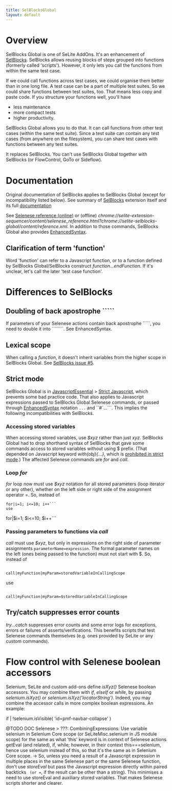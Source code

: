 ```yaml
---
title: SelBlocksGlobal
layout: default
---
```


# Overview #
SelBlocks Global is one of SeLite AddOns. It's an enhancement of
[SelBlocks](https://addons.mozilla.org/en-US/firefox/addon/selenium-ide-sel-blocks/versions/). SelBlocks allows reusing blocks of steps grouped into functions (formerly called 'scripts'). However, it only lets you call the functions from within the same test case.

If we could call functions across test cases, we could organise them better than in one long file. A test case can be a part of multiple test suites. So we could share functions between test suites, too. That means less copy and paste code. If you structure your functions well, you'll have
  * less maintenance
  * more compact tests
  * higher productivity.

SelBlocks Global allows you to do that. It can call functions from other test cases (within the same test suite). Since a test suite can contain any test cases (from anywhere on the filesystem), you can share test cases with functions between any test suites.

It replaces SelBlocks. You can't use SelBlocks Global together with SelBlocks (or FlowControl, GoTo or Sideflow).

# Documentation #
Original documentation of SelBlocks applies to SelBlocks Global (except for incompatibility listed below). See summary of <a href='https://addons.mozilla.org/en-US/firefox/addon/selenium-ide-sel-blocks/'>SelBlocks</a> extension itself and its full <a href='http://refactoror.wikia.com/wiki/Selblocks_Reference'>documentation</a>

See [Selenese reference (online)](https://cdn.rawgit.com/selite/sel-blocks-global/master/src/chrome/content/reference.xml) or (offline) _chrome://selite-extension-sequencer/content/selenese_reference.html?chrome://selite-selblocks-global/content/reference.xml_. In addition to those commands, SelBlocks Global also provides [EnhancedSyntax](EnhancedSyntax).

## Clarification of term 'function' ##
Word 'function' can refer to a Javascript function, or to a function defined by SelBlocks Global/SelBlocks construct _function...endFunction_. If it's unclear, let's call the later 'test case function'.

# Differences to SelBlocks #

## Doubling of back apostrophe ````` ##
If parameters of your Selenese actions contain back apostrophe `````, you need to double it into ````````. See EnhancedSyntax.

## Lexical scope ##
When calling a _function_, it doesn't inherit variables from the higher scope in SelBlocks Global. See [SelBlocks issue #5](https://github.com/refactoror/SelBlocks/issues/5).

## Strict mode ##
SelBlocks Global is in [JavascriptEssential](JavascriptEssential) > [Strict Javascript](JavascriptEssential#strict-javascript), which prevents some bad practice code. That also applies to Javascript expressions passed to SelBlocks Global Selenese commands, or passed through [EnhancedSyntax](EnhancedSyntax) notation ```...``` and ``#`...```. This implies the following incompatibilities with SelBlocks.

### Accessing stored variables ###
When accessing stored variables, use _$xyz_ rather than just _xyz_. SelBlocks Global had to drop shorthand syntax of SelBlocks that gave some commands access to stored variables without using $ prefix. (That depended on Javascript keyword _with(obj){...}_, which is [prohibited in strict mode](https://developer.mozilla.org/en-US/docs/Web/JavaScript/Reference/Functions_and_function_scope/Strict_mode#Simplifying_variable_uses).) The affected Selenese commands are _for_ and _call_.

### Loop _for_ ###
_for_ loop now must use _$xyz_ notation for all stored parameters (loop iterator or any other), whether on the left side or right side of the assignment operator =. So, instead of
```
for|i=1; i<=10; i++```
use
```
for|$i=1; $i<=10; $i++```

### Passing parameters to functions via _call_ ###
_call_ must use _$xyz_, but only in expressions on the right side of parameter assignments `parameterName=expression`. The formal parameter names on the left (ones being passed to the function) must not start with $. So, instead of
```

call|myFunction|myParam=storedVariableInCallingScope
```
use
```

call|myFunction|myParam=$storedVariableInCallingScope
```

## Try/catch suppresses error counts ##
_try...catch_ suppresses error counts and some error logs for exceptions, errors or failures of asserts/verifications. This benefits scripts that test Selenese commands themselves (e.g. ones provided by SeLite or any custom commands).

# Flow control with Selenese boolean accessors
Selenium, SeLite and custom add-ons define _isXyz()_ Selenese boolean accessors. You may combine them with _if_, _elseIf_ or _while_, by passing _selenium.isXyz()_ or _selenium.isXyz('locatorString')_. Indeed, you may combine the accessor calls in more complex boolean expressions. An example:

if \| !selenium.isVisible( 'id=pmf-navbar-collapse' )

@TODO DOC Selenese > ???: CombiningExpressions: Use variable selenium in Selenium Core scope (or SeLiteMisc.selenium in JS module scope) for the same as what 'this' keyword is in context of Selenese actions getEval (and related), if, while; however, in their context this===selenium, hence use selenium instead of this, so that it's the same as in Selenium Core scope.
-> So, unless you need a result of a Javascript expression in multiple places in the same Selenese part or the same Selenese function, don't use _storeEval_ but pass the Javascript expression directly within paired backticks `` (or =``, if the result can be other than a string). This minimises a need to use storeEval and auxiliary stored variables. That makes Selenese scripts shorter and clearer.